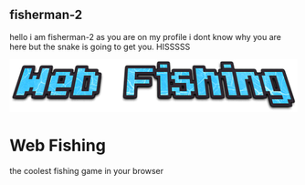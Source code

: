 ## fisherman-2
hello i am fisherman-2 as you are on my profile i dont know why you are here but the snake is going to get you. HISSSSS

<p align="center"><img src="webfishinglogo.png" /></p>

# Web Fishing
the coolest fishing game in your browser 
